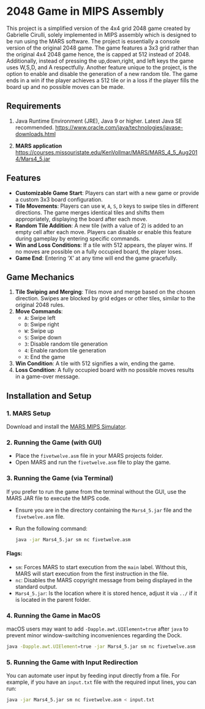 # 2048 Game in MIPS Assembly

This project is a simplified version of the 4x4 grid 2048 game created by Gabrielle Cirulli, solely implemented in MIPS assembly which is designed to be run using the MARS software. The project is essentially a console version of the original 2048 game. The game features a 3x3 grid rather than the original 4x4 2048 game hence, the is capped at 512 instead of 2048. Additionally, instead of pressing the up,down,right, and left keys the game uses W,S,D, and A respectfully. Another feature unique to the project, is the option to enable and disable the generation of a new random tile. The game ends in a win if the player achieves a 512 tile or in a loss if the player fills the board up and no possible moves can be made.


## Requirements

1. Java Runtime Environment (JRE), Java 9 or higher. Latest Java SE recommended.
https://www.oracle.com/java/technologies/javase-downloads.html

2. **MARS application**
https://courses.missouristate.edu/KenVollmar/MARS/MARS_4_5_Aug2014/Mars4_5.jar

## Features

- **Customizable Game Start**: Players can start with a new game or provide a custom 3x3 board configuration.
- **Tile Movements**: Players can use `W`, `A`, `S`, `D` keys to swipe tiles in different directions. The game merges identical tiles and shifts them appropriately, displaying the board after each move.
- **Random Tile Addition**: A new tile (with a value of 2) is added to an empty cell after each move. Players can disable or enable this feature during gameplay by entering specific commands.
- **Win and Loss Conditions**: If a tile with 512 appears, the player wins. If no moves are possible on a fully occupied board, the player loses.
- **Game End**: Entering ‘X’ at any time will end the game gracefully.

## Game Mechanics

1. **Tile Swiping and Merging**: Tiles move and merge based on the chosen direction. Swipes are blocked by grid edges or other tiles, similar to the original 2048 rules.
2. **Move Commands**:
   - `A`: Swipe left
   - `D`: Swipe right
   - `W`: Swipe up
   - `S`: Swipe down
   - `3`: Disable random tile generation
   - `4`: Enable random tile generation
   - `X`: End the game
3. **Win Condition**: A tile with 512 signifies a win, ending the game.
4. **Loss Condition**: A fully occupied board with no possible moves results in a game-over message.



## Installation and Setup

### 1. MARS Setup
Download and install the [MARS MIPS Simulator](http://courses.missouristate.edu/KenVollmar/mars/).

### 2. Running the Game (with GUI)

- Place the `fivetwelve.asm` file in your MARS projects folder.
- Open MARS and run the `fivetwelve.asm` file to play the game.

### 3. Running the Game (via Terminal)

If you prefer to run the game from the terminal without the GUI, use the MARS JAR file to execute the MIPS code.

- Ensure you are in the directory containing the `Mars4_5.jar` file and the `fivetwelve.asm` file.
- Run the following command:

    ```bash
    java -jar Mars4_5.jar sm nc fivetwelve.asm 
    ```
#### Flags:
- `sm`: Forces MARS to start execution from the `main` label. Without this, MARS will start execution from the first instruction in the file.
- `nc`: Disables the MARS copyright message from being displayed in the standard output.
- `Mars4_5.jar`: Is the location where it is stored hence, adjust it via `../` if it is located in the parent folder.

### 4. Running the Game in MacOS

macOS users may want to add `-Dapple.awt.UIElement=true` after `java` to prevent minor window-switching inconveniences regarding the Dock.

```bash
java -Dapple.awt.UIElement=true -jar Mars4_5.jar sm nc fivetwelve.asm 
```

### 5. Running the Game with Input Redirection

You can automate user input by feeding input directly from a file. For example, if you have an `input.txt` file with the required input lines, you can run:

```bash
java -jar Mars4_5.jar sm nc fivetwelve.asm < input.txt
